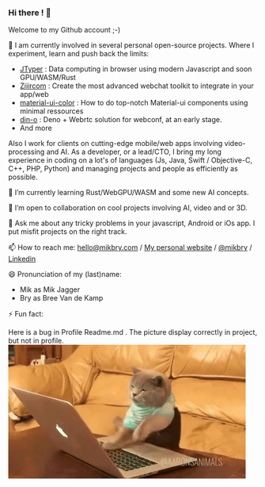 ### Hi there ! 👋

Welcome to my Github account ;-)

🔭 I am currently involved in several personal open-source projects. Where I experiment, learn and push back the limits:
- [JTyper](https://github.com/mikbry/jtyper/projects/1) : Data computing in browser using modern Javascript and soon GPU/WASM/Rust
- [Ziiircom](https://github.com/mikbry/Ziiircom/projects/1) : Create the most advanced webchat toolkit to integrate in your app/web
- [material-ui-color](https://github.com/mikbry/material-ui-color) : How to do top-notch Material-ui components using minimal ressources
- [din-o](https://github.com/mikbry/din-o) : Deno + Webrtc solution for webconf, at an early stage.
- And more

Also I work for clients on cutting-edge mobile/web apps involving video-processing and AI.
As a developer, or a lead/CTO, I bring my long experience in coding on a lot's of languages (Js, Java, Swift / Objective-C, C++, PHP, Python) and managing projects and people as efficiently as possible.

🌱 I’m currently learning Rust/WebGPU/WASM and some new AI concepts.
 
👯 I’m open to collaboration on cool projects involving AI, video and or 3D.

💬 Ask me about any tricky problems in your javascript, Android or iOs app. I put misfit projects on the right track.

📫 How to reach me: hello@mikbry.com / [My personal website](https://mikbry.com) / [@mikbry](https://twitter.com/mikbry) / [Linkedin](https://www.linkedin.com/in/mikbry)

😄 Pronunciation of my (last)name:
- Mik as Mik Jagger
- Bry as Bree Van de Kamp

⚡ Fun fact:

Here is a bug in Profile Readme.md . The picture display correctly in project, but not in profile.
![Coding cat](/coding-cat.gif)

<!--
[Experimental] CV

**mikbry/mikbry** is a ✨ _special_ ✨ repository because its `README.md` (this file) appears on your GitHub profile.

Here are some ideas to get you started:

- 🔭 I’m currently working on ...
- 🌱 I’m currently learning ...
- 👯 I’m looking to collaborate on ...
- 🤔 I’m looking for help with ...
- 💬 Ask me about ...
- 📫 How to reach me: ...
- 😄 Pronouns: ...
- ⚡ Fun fact: ...
-->
